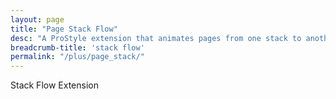 ```yaml
---
layout: page
title: "Page Stack Flow"
desc: "A ProStyle extension that animates pages from one stack to another."
breadcrumb-title: 'stack flow'
permalink: "/plus/page_stack/"
---
```


<p class="teaser" markdown="1">
Stack Flow Extension
</p>
